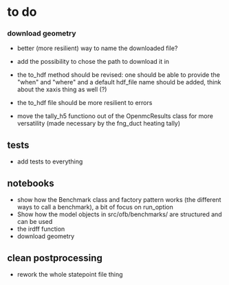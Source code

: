 # to do
### download geometry
- better (more resilient) way to name the downloaded file?
- add the possibility to chose the path to download it in


- the to_hdf method should be revised: one should be able to provide the "when" and "where" and a default hdf_file name should be added, think about the xaxis thing as well (?)
- the to_hdf file should be more resilient to errors
- move the tally_h5 functiono out of the OpenmcResults class for more versatility (made necessary by the fng_duct heating tally)

## tests
- add tests to everything

## notebooks
- show how the Benchmark class and factory pattern works (the different ways to call a benchmark), a bit of focus on run_option
- Show how the model objects in src/ofb/benchmarks/ are structured and can be used
- the irdff function
- download geometry

## clean postprocessing
- rework the whole statepoint file thing
